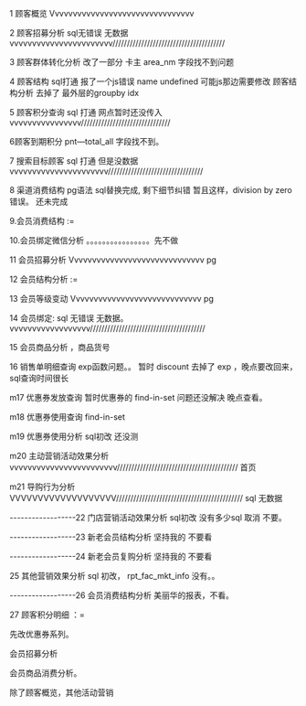 1 顾客概览      Vvvvvvvvvvvvvvvvvvvvvvvvvvvvvvvv

2 顾客招募分析 sql无错误 无数据vvvvvvvvvvvvvvvvvvvvvvv///////////////////////////////////////

3 顾客群体转化分析  改了一部分 卡主  area\_nm 字段找不到问题

4 顾客结构 sql打通 报了一个js错误 name undefined  可能js那边需要修改   顾客结构分析 去掉了 最外层的groupby idx

5 顾客积分查询  sql 打通   网点暂时还没传入vvvvvvvvvvvvvvvv///////////////////////////////

6顾客到期积分  pnt—total\_all 字段找不到。

7 搜索目标顾客 sql 打通 但是没数据vvvvvvvvvvvvvvvvvvvvvv/////////////////////////////////

8 渠道消费结构   pg语法 sql替换完成, 剩下细节纠错  暂且这样，division by zero 错误。 还未完成

9.会员消费结构 :=

10.会员绑定微信分析               。。。。。。。。。。。。。。。。先不做

11 会员招募分析  Vvvvvvvvvvvvvvvvvvvvvvvvvvvvvv          pg

12 会员结构分析 :=

13 会员等级变动  Vvvvvvvvvvvvvvvvvvvvvvvvvvvvv            pg

14 会员绑定:   sql 无错误  无数据。vvvvvvvvvvvvvvvvvv////////////////////////////////////////

15 会员商品分析  ，商品货号

16 销售单明细查询  exp函数问题。。  暂时 discount 去掉了 exp ，晚点要改回来，sql查询时间很长

m17 优惠券发放查询           暂时优惠券的 find-in-set 问题还没解决 晚点查看。

m18 优惠券使用查询    find-in-set

m19 优惠券使用分析          sql初改 还没测

m20 主动营销活动效果分析   vvvvvvvvvvvvvvvvvvvvvvvv//////////////////////////////////////////  首页

m21 导购行为分析             VVVVVVVVVVVVVVVVVVV//////////////////////////////////////////// sql 无数据

------------------22 门店营销活动效果分析  sql初改 没有多少sql                              取消 不要。

------------------23 新老会员结构分析   坚持我的 不要看

------------------24 新老会员复购分析    坚持我的 不要看

25 其他营销效果分析  sql 初改， rpt\_fac\_mkt\_info 没有。。

------------------26 会员消费结构分析  美丽华的报表，不看。

27 顾客积分明细  ：=

先改优惠券系列。

会员招募分析

会员商品消费分析。

除了顾客概览，其他活动营销

